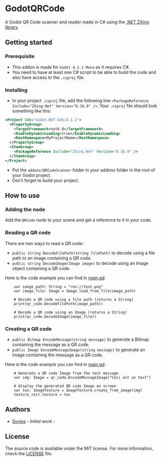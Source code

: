
# GodotQRCode
A Godot QR Code scanner and reader made in C# using the [.NET ZXing library](https://github.com/micjahn/ZXing.Net)
## Getting started
### Prerequisite
- This addon is made for `Godot 4.1.1 Mono` as it requires C#.
- You need to have at least one C# script to be able to build the code and also have access to the `.csproj` file.
### Installing
- In your project `.csproj` file, add the following line `<PackageReference Include="ZXing.Net" Version="0.16.9" />`. Your `.csproj` file should look something like this:
```XML
<Project Sdk="Godot.NET.Sdk/4.1.1">
  <PropertyGroup>
    <TargetFramework>net6.0</TargetFramework>
    <EnableDynamicLoading>true</EnableDynamicLoading>
    <RootNamespace>MyProjectName</RootNamespace>
  </PropertyGroup>
  <ItemGroup>
    <PackageReference Include="ZXing.Net" Version="0.16.9" />
  </ItemGroup>
</Project>
```
- Put the `addons/QRCodeScanner` folder in your addons folder in the root of your Godot project.
- Don't forget to build your project.
## How to use
### Adding the node
Add the `QRCode` node to your scene and get a reference to it in your code.
### Reading a QR code
There are two ways to read a QR code:
- `public string DecodeFilePath(string filePath)` to decode using a file path to an image containing a QR code.
- `public string DecodeImage(Image image)` to decode using an Image object containing a QR code.

Here is the code example you can find in [main.gd](https://github.com/Syvies/GodotQRCode/blob/main/main.gd):
```GDScript
	var image_path: String = "res://test.png"
	var image_file: Image = Image.load_from_file(image_path)

	# Decode a QR code using a file path (returns a String)
	print(qr_code.DecodeFilePath(image_path))

	# Decode a QR code using an Image (returns a String)
	print(qr_code.DecodeImage(image_file))
```
### Creating a QR code
- `public Bitmap EncodeMessage(string message)` to generate a Bitmap containing the message as a QR code.
- `public Image EncodeMessageImage(string message)` to generate an Image containing the message as a QR code.

Here is the code example you can find in [main.gd](https://github.com/Syvies/GodotQRCode/blob/main/main.gd):
```GDScript
	# Generate a QR code Image from the text message
	var img: Image = qr_code.EncodeMessageImage("Ceci est un test")

	# display the generated QR code Image on screen
	var tex: ImageTexture = ImageTexture.create_from_image(img)
	texture_rect.texture = tex
```
## Authors
- [Syvies](https://github.com/Syvies) - *Initial work* - 
## License
The source code is available under the MIT license. For more information, check the [LICENSE](https://github.com/Syvies/GodotQRCode/blob/main/LICENSE) file.
